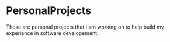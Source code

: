 # PersonalProjects

These are personal projects that I am working on to help build my experience in software developement.
